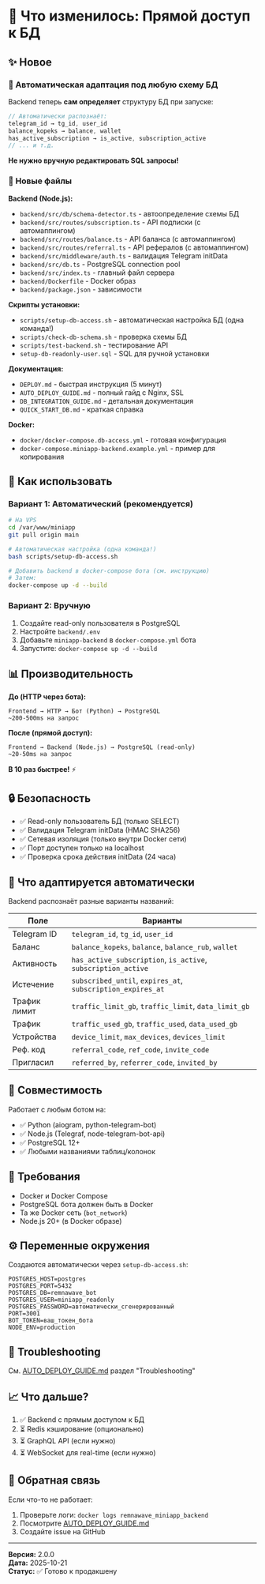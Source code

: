 # 🎉 Что изменилось: Прямой доступ к БД

## ✨ Новое

### 🤖 Автоматическая адаптация под любую схему БД

Backend теперь **сам определяет** структуру БД при запуске:

```javascript
// Автоматически распознаёт:
telegram_id → tg_id, user_id
balance_kopeks → balance, wallet  
has_active_subscription → is_active, subscription_active
// ... и т.д.
```

**Не нужно вручную редактировать SQL запросы!**

### 📁 Новые файлы

**Backend (Node.js):**
- `backend/src/db/schema-detector.ts` - автоопределение схемы БД
- `backend/src/routes/subscription.ts` - API подписки (с автомаппингом)
- `backend/src/routes/balance.ts` - API баланса (с автомаппингом)
- `backend/src/routes/referral.ts` - API рефералов (с автомаппингом)
- `backend/src/middleware/auth.ts` - валидация Telegram initData
- `backend/src/db.ts` - PostgreSQL connection pool
- `backend/src/index.ts` - главный файл сервера
- `backend/Dockerfile` - Docker образ
- `backend/package.json` - зависимости

**Скрипты установки:**
- `scripts/setup-db-access.sh` - автоматическая настройка БД (одна команда!)
- `scripts/check-db-schema.sh` - проверка схемы БД
- `scripts/test-backend.sh` - тестирование API
- `setup-db-readonly-user.sql` - SQL для ручной установки

**Документация:**
- `DEPLOY.md` - быстрая инструкция (5 минут)
- `AUTO_DEPLOY_GUIDE.md` - полный гайд с Nginx, SSL
- `DB_INTEGRATION_GUIDE.md` - детальная документация
- `QUICK_START_DB.md` - краткая справка

**Docker:**
- `docker/docker-compose.db-access.yml` - готовая конфигурация
- `docker-compose.miniapp-backend.example.yml` - пример для копирования

## 🚀 Как использовать

### Вариант 1: Автоматический (рекомендуется)

```bash
# На VPS
cd /var/www/miniapp
git pull origin main

# Автоматическая настройка (одна команда!)
bash scripts/setup-db-access.sh

# Добавить backend в docker-compose бота (см. инструкцию)
# Затем:
docker-compose up -d --build
```

### Вариант 2: Вручную

1. Создайте read-only пользователя в PostgreSQL
2. Настройте `backend/.env`
3. Добавьте `miniapp-backend` в `docker-compose.yml` бота
4. Запустите: `docker-compose up -d --build`

## 📊 Производительность

**До (HTTP через бота):**
```
Frontend → HTTP → Бот (Python) → PostgreSQL
~200-500ms на запрос
```

**После (прямой доступ):**
```
Frontend → Backend (Node.js) → PostgreSQL (read-only)
~20-50ms на запрос
```

**В 10 раз быстрее!** ⚡

## 🔒 Безопасность

- ✅ Read-only пользователь БД (только SELECT)
- ✅ Валидация Telegram initData (HMAC SHA256)
- ✅ Сетевая изоляция (только внутри Docker сети)
- ✅ Порт доступен только на localhost
- ✅ Проверка срока действия initData (24 часа)

## 🎯 Что адаптируется автоматически

Backend распознаёт разные варианты названий:

| Поле | Варианты |
|------|----------|
| Telegram ID | `telegram_id`, `tg_id`, `user_id` |
| Баланс | `balance_kopeks`, `balance`, `balance_rub`, `wallet` |
| Активность | `has_active_subscription`, `is_active`, `subscription_active` |
| Истечение | `subscribed_until`, `expires_at`, `subscription_expires_at` |
| Трафик лимит | `traffic_limit_gb`, `traffic_limit`, `data_limit_gb` |
| Трафик | `traffic_used_gb`, `traffic_used`, `data_used_gb` |
| Устройства | `device_limit`, `max_devices`, `devices_limit` |
| Реф. код | `referral_code`, `ref_code`, `invite_code` |
| Пригласил | `referred_by`, `referrer_code`, `invited_by` |

## 🔧 Совместимость

Работает с любым ботом на:
- ✅ Python (aiogram, python-telegram-bot)
- ✅ Node.js (Telegraf, node-telegram-bot-api)
- ✅ PostgreSQL 12+
- ✅ Любыми названиями таблиц/колонок

## 📝 Требования

- Docker и Docker Compose
- PostgreSQL бота должен быть в Docker
- Та же Docker сеть (`bot_network`)
- Node.js 20+ (в Docker образе)

## ⚙️ Переменные окружения

Создаются автоматически через `setup-db-access.sh`:

```env
POSTGRES_HOST=postgres
POSTGRES_PORT=5432
POSTGRES_DB=remnawave_bot
POSTGRES_USER=miniapp_readonly
POSTGRES_PASSWORD=автоматически_сгенерированный
PORT=3001
BOT_TOKEN=ваш_токен_бота
NODE_ENV=production
```

## 🐛 Troubleshooting

См. [AUTO_DEPLOY_GUIDE.md](AUTO_DEPLOY_GUIDE.md) раздел "Troubleshooting"

## 📈 Что дальше?

1. ✅ Backend с прямым доступом к БД
2. ⏳ Redis кэширование (опционально)
3. ⏳ GraphQL API (если нужно)
4. ⏳ WebSocket для real-time (если нужно)

## 🙏 Обратная связь

Если что-то не работает:
1. Проверьте логи: `docker logs remnawave_miniapp_backend`
2. Посмотрите [AUTO_DEPLOY_GUIDE.md](AUTO_DEPLOY_GUIDE.md)
3. Создайте issue на GitHub

---

**Версия:** 2.0.0  
**Дата:** 2025-10-21  
**Статус:** ✅ Готово к продакшену

